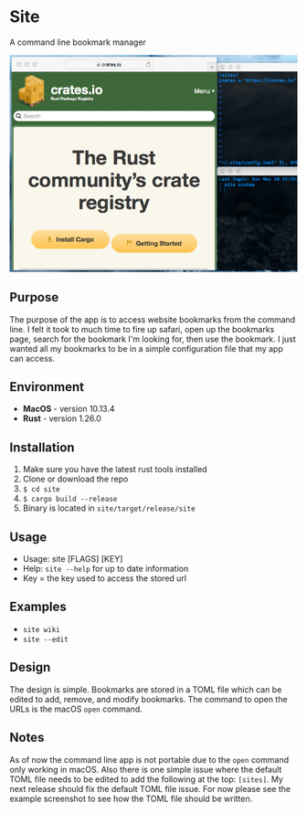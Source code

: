 # Site
A command line bookmark manager

![example](./docs/example.png)

## Purpose
The purpose of the app is to access website bookmarks from the command line. I felt it took to much time to fire up safari, open up the bookmarks page, search for the bookmark I'm looking for, then use the bookmark. I just wanted all my bookmarks to be in a simple configuration file that my app can access.

## Environment
* **MacOS** - version 10.13.4
* **Rust** - version 1.26.0

## Installation
1. Make sure you have the latest rust tools installed
2. Clone or download the repo
3. `$ cd site`
4. `$ cargo build --release`
5. Binary is located in `site/target/release/site`

## Usage
* Usage: site [FLAGS] [KEY]
* Help: `site --help` for up to date information
* Key = the key used to access the stored url

## Examples
* `site wiki`
* `site --edit`

## Design
The design is simple. Bookmarks are stored in a TOML file which can be edited to add, remove, and modify bookmarks. The command to open the URLs is the macOS `open` command. 

## Notes
As of now the command line app is not portable due to the `open` command only working in macOS. Also there is one simple issue where the default TOML file needs to be edited to add the following at the top: `[sites]`. My next release should fix the default TOML file issue. For now please see the example screenshot to see how the TOML file should be written. 